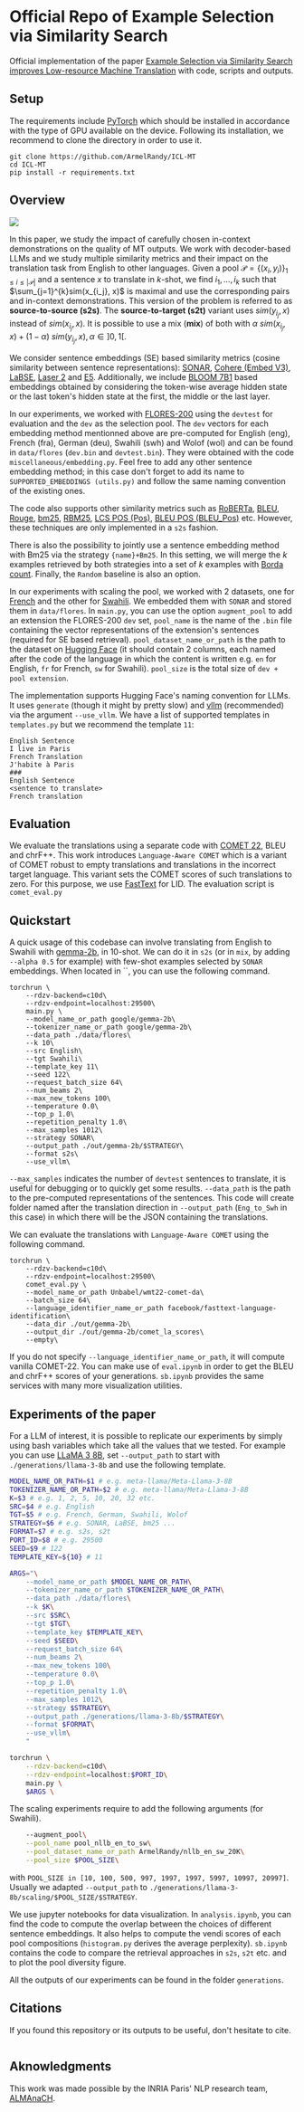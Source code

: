 # Official Repo of Example Selection via Similarity Search

Official implementation of the paper [Example Selection via Similarity Search improves Low-resource Machine Translation]() with code, scripts and outputs.

## Setup

The requirements include [PyTorch](https://pytorch.org/get-started/previous-versions/) which should be installed in accordance with the type of GPU available on the device. Following its installation, we recommend to clone the directory in order to use it.

```
git clone https://github.com/ArmelRandy/ICL-MT
cd ICL-MT
pip install -r requirements.txt
```

## Overview

![](figures/fig1.png)

In this paper, we study the impact of carefully chosen in-context demonstrations on the quality of MT outputs. We work with decoder-based LLMs and we study multiple similarity metrics and their impact on the translation task from English to other languages. Given a pool $\mathcal{P} = \{(x_i, y_i)\}_{1 \leq i \leq |\mathcal{P}|}$ and a sentence $x$ to translate in $k$-shot, we find $i_1, \ldots, i_k$ such that $\sum_{j=1}^{k}sim(x_{i_j}, x)$ is maximal and use the corresponding pairs and in-context demonstrations. This version of the problem is referred to as **source-to-source (s2s)**. The **source-to-target (s2t)** variant uses $sim(y_{i_j}, x)$ instead of $sim(x_{i_j}, x)$. It is possible to use a mix (**mix**) of both with $\alpha~sim(x_{i_j}, x) + (1 - \alpha)~sim(y_{i_j}, x), \alpha \in ]0, 1[$.

We consider sentence embeddings (SE) based similarity metrics (cosine similarity between sentence representations): [SONAR](https://arxiv.org/abs/2308.11466), [Cohere (Embed V3)](https://cohere.com/blog/introducing-embed-v3), [LaBSE](https://aclanthology.org/2022.acl-long.62.pdf), [Laser 2]() and [E5](https://arxiv.org/pdf/2212.03533). Additionally, we include [BLOOM 7B1](https://huggingface.co/bigscience/bloom-7b1) based embeddings obtained by considering the token-wise average hidden state or the last token's hidden state at the first, the middle or the last layer.

In our experiments, we worked with [FLORES-200](https://huggingface.co/datasets/facebook/flores) using the `devtest` for evaluation and the `dev` as the selection pool. The `dev` vectors for each embedding method mentionned above are pre-computed for English (eng), French (fra), German (deu), Swahili (swh) and Wolof (wol) and can be found in `data/flores` (`dev.bin` and `devtest.bin`). They were obtained with the code `miscellaneous/embedding.py`. Feel free to add any other sentence embedding method; in this case don't forget to add its name to `SUPPORTED_EMBEDDINGS (utils.py)` and follow the same naming convention of the existing ones.

The code also supports other similarity metrics such as [RoBERTa](https://arxiv.org/abs/1907.11692), [BLEU](https://aclanthology.org/P02-1040.pdf), [Rouge](https://aclanthology.org/W04-1013/), [bm25](https://github.com/dorianbrown/rank_bm25), [RBM25](https://arxiv.org/pdf/2212.02437), [LCS POS (Pos)](https://spacy.io/usage/linguistic-features#pos-tagging), [BLEU POS (BLEU_Pos)](https://spacy.io/usage/linguistic-features#pos-tagging) etc. However, these techniques are only implemented in a `s2s` fashion. 

There is also the possibility to jointly use a sentence embedding method with Bm25 via the strategy `{name}+Bm25`. In this setting, we will merge the $k$ examples retrieved by both strategies into a set of $k$ examples with [Borda count](https://en.wikipedia.org/wiki/Borda_count). Finally, the `Random` baseline is also an option.

In our experiments with scaling the pool, we worked with 2 datasets, one for [French](https://huggingface.co/datasets/ArmelRandy/nllb_en_fr_20K) and the other for [Swahili](https://huggingface.co/datasets/ArmelRandy/nllb_en_sw_20K). We embedded them with `SONAR` and stored them in `data/flores`. In `main.py`, you can use the option `augment_pool` to add an extension the FLORES-200 `dev` set, `pool_name` is the name of the `.bin` file containing the vector representations of the extension's sentences (required for SE based retrieval). `pool_dataset_name_or_path` is the path to the dataset on [Hugging Face](https://huggingface.co/datasets) (it should contain 2 columns, each named after the code of the language in which the content is written e.g. `en` for English, `fr` for French, `sw` for Swahili). `pool_size` is the total size of `dev + pool extension`.

The implementation supports Hugging Face's naming convention for LLMs. It uses `generate` (though it might by pretty slow) and [vllm](https://github.com/vllm-project/vllm) (recommended) via the argument `--use_vllm`. We have a list of supported templates in `templates.py` but we recommend the template `11`:

```
English Sentence
I live in Paris
French Translation
J'habite à Paris
###
English Sentence
<sentence to translate>
French translation
```

## Evaluation

We evaluate the translations using a separate code with [COMET 22](https://huggingface.co/Unbabel/wmt22-comet-da), BLEU and chrF++. This work introduces `Language-Aware COMET` which is a variant of COMET robust to empty translations and translations in the incorrect target language. This variant sets the COMET scores of such translations to zero. For this purpose, we use [FastText](https://huggingface.co/facebook/fasttext-language-identification) for LID. The evaluation script is `comet_eval.py`


## Quickstart

A quick usage of this codebase can involve translating from English to Swahili with [gemma-2b](https://huggingface.co/google/gemma-2b), in 10-shot. We can do it in `s2s` (or in `mix`, by adding `--alpha 0.5` for example) with few-shot examples selected by `SONAR` embeddings. When located in ``, you can use the following command.

```
torchrun \
    --rdzv-backend=c10d\
    --rdzv-endpoint=localhost:29500\
    main.py \
    --model_name_or_path google/gemma-2b\
    --tokenizer_name_or_path google/gemma-2b\
    --data_path ./data/flores\
    --k 10\
    --src English\
    --tgt Swahili\
    --template_key 11\
    --seed 122\
    --request_batch_size 64\
    --num_beams 2\
    --max_new_tokens 100\
    --temperature 0.0\
    --top_p 1.0\
    --repetition_penalty 1.0\
    --max_samples 1012\
    --strategy SONAR\
    --output_path ./out/gemma-2b/$STRATEGY\
    --format s2s\
    --use_vllm\
```
`--max_samples` indicates the number of `devtest` sentences to translate, it is useful for debugging or to quickly get some results. `--data_path` is the path to the pre-computed representations of the sentences. This code will create folder named after the translation direction in `--output_path` (`Eng_to_Swh` in this case) in which there will be the JSON containing the translations.

We can evaluate the translations with `Language-Aware COMET` using the following command.

```
torchrun \
    --rdzv-backend=c10d\
    --rdzv-endpoint=localhost:29500\
    comet_eval.py \
    --model_name_or_path Unbabel/wmt22-comet-da\
    --batch_size 64\
    --language_identifier_name_or_path facebook/fasttext-language-identification\
    --data_dir ./out/gemma-2b\
    --output_dir ./out/gemma-2b/comet_la_scores\
    --empty\
```

If you do not specify `--language_identifier_name_or_path`, it will compute vanilla COMET-22. You can make use of `eval.ipynb` in order to get the BLEU and chrF++ scores of your generations. `sb.ipynb` provides the same services with many more visualization utilities.

## Experiments of the paper

For a LLM of interest, it is possible to replicate our experiments by simply using bash variables which take all the values that we tested. For example you can use [LLaMA 3 8B](https://huggingface.co/meta-llama/Meta-Llama-3-8B), set `--output_path` to start with `./generations/llama-3-8b` and use the following template.

```bash
MODEL_NAME_OR_PATH=$1 # e.g. meta-llama/Meta-Llama-3-8B
TOKENIZER_NAME_OR_PATH=$2 # e.g. meta-llama/Meta-Llama-3-8B
K=$3 # e.g. 1, 2, 5, 10, 20, 32 etc.
SRC=$4 # e.g. English
TGT=$5 # e.g. French, German, Swahili, Wolof
STRATEGY=$6 # e.g. SONAR, LaBSE, bm25 ... 
FORMAT=$7 # e.g. s2s, s2t
PORT_ID=$8 # e.g. 29500
SEED=$9 # 122
TEMPLATE_KEY=${10} # 11

ARGS="\
    --model_name_or_path $MODEL_NAME_OR_PATH\
    --tokenizer_name_or_path $TOKENIZER_NAME_OR_PATH\
    --data_path ./data/flores\
    --k $K\
    --src $SRC\
    --tgt $TGT\
    --template_key $TEMPLATE_KEY\
    --seed $SEED\
    --request_batch_size 64\
    --num_beams 2\
    --max_new_tokens 100\
    --temperature 0.0\
    --top_p 1.0\
    --repetition_penalty 1.0\
    --max_samples 1012\
    --strategy $STRATEGY\
    --output_path ./generations/llama-3-8b/$STRATEGY\
    --format $FORMAT\
    --use_vllm\
    "

torchrun \
    --rdzv-backend=c10d\
    --rdzv-endpoint=localhost:$PORT_ID\
    main.py \
    $ARGS \
```
The scaling experiments require to add the following arguments (for Swahili).

```bash
    --augment_pool\
    --pool_name pool_nllb_en_to_sw\
    --pool_dataset_name_or_path ArmelRandy/nllb_en_sw_20K\
    --pool_size $POOL_SIZE\
```

with `POOL_SIZE in [10, 100, 500, 997, 1997, 1997, 5997, 10997, 20997]`. Usually we adapted `--output_path` to `./generations/llama-3-8b/scaling/$POOL_SIZE/$STRATEGY`. 

We use jupyter notebooks for data visualization. In `analysis.ipynb`, you can find the code to compute the overlap between the choices of different sentence embeddings. It also helps to compute the vendi scores of each pool compositions (`histogram.py` derives the average perplexity). `sb.ipynb` contains the code to compare the retrieval approaches in `s2s`, `s2t` etc. and to plot the pool diversity figure.


All the outputs of our experiments can be found in the folder `generations`.


## Citations

If you found this repository or its outputs to be useful, don't hesitate to cite.

```
```

## Aknowledgments

This work was made possible by the INRIA Paris' NLP research team, [ALMAnaCH](https://almanach.inria.fr/index-en.html).
